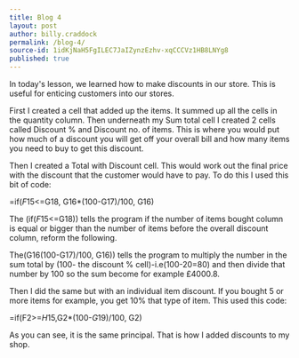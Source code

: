 ```yaml
---
title: Blog 4
layout: post
author: billy.craddock
permalink: /blog-4/
source-id: 1idKjNaH5FgILEC7JaIZynzEzhv-xqCCCVz1HB8LNYg8
published: true
---
```

In today's lesson, we learned how to make discounts in our store. This is useful for enticing customers into our stores.

First I created a cell that added up the items. It summed up all the cells in the quantity column. Then underneath my Sum total cell I created 2 cells called Discount % and Discount no. of items. This is where you would put how much of a discount you will get off your overall bill and how many items you need to buy to get this discount.

Then I created a Total with Discount cell. This would work out the final price with the discount that the customer would have to pay. To do this I used this bit of code:

=if($F$15<=G18, G16*(100-G17)/100, G16)

The (if($F$15<=G18)) tells the program if the number of items bought column is equal or bigger than the number of items before the overall discount column, reform the following.

The(G16(100-G17)/100, G16)) tells the program to multiply the number in the sum total by (100- the discount % cell)-i.e(100-20=80) and then divide that number by 100 so the sum become for example £4000.8.

Then I did the same but with an individual item discount. If you bought 5 or more items for example, you get 10% that type of item. This used this code:

=if(F2>=$H$15,G2*(100-$G$19)/100, G2)

As you can see, it is the same principal. That is how I added discounts to my shop.

